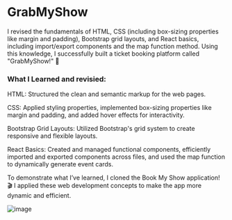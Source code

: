 # GrabMyShow 

I revised the fundamentals of HTML, CSS (including box-sizing properties like margin and padding), Bootstrap grid layouts, 
and React basics, including import/export components and the map function method. 
Using this knowledge, I successfully built a ticket booking platform called "GrabMyShow!" 🎉


### What I Learned and revisied:
HTML: Structured the clean and semantic markup for the web pages.

CSS: Applied styling properties, implemented box-sizing properties like margin and padding, and added hover effects for interactivity.

Bootstrap Grid Layouts: Utilized Bootstrap's grid system to create responsive and flexible layouts.

React Basics: Created and managed functional components, efficiently imported and exported components across files, and used the map function to dynamically generate event cards.

To demonstrate what I’ve learned, I cloned the Book My Show application! 🎬 I applied these web development concepts to make the app more dynamic and efficient.


![image](screencapture-grab-my-show-netlify-app-2025-02-02-13_11_35.png)


